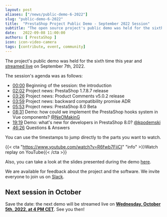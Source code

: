 ```yaml
---
layout: post
aliases: ["/news/public-demo-6-2022"]
slug: "public-demo-6-2022"
title:  "PrestaShop Project Public Demo - September 2022 Session"
subtitle: "The open source project's public demo was held for the sixth time this year"
date:   2022-09-08 11:00:00
authors: [ PrestaShop ]
icon: icon-video-camera
tags: [contribute, event, community]
---
```


The project's public demo was held for the sixth time this year and [streamed live](https://www.youtube.com/watch?v=R6fwb7FiiCI) on September 7th, 2022.

The session's agenda was as follows:

- [00:00](https://www.youtube.com/watch?v=R6fwb7FiiCI) Beginning of the session: the introduction
- [02:02](https://youtu.be/R6fwb7FiiCI?t=122) Project news: PrestaShop 1.7.8.7 release
- [03:26](https://youtu.be/R6fwb7FiiCI?t=206) Project news: Product Comments v5.0.2 release
- [03:59](https://youtu.be/R6fwb7FiiCI?t=239) Project news: backward compatibility promise ADR
- [05:53](https://youtu.be/R6fwb7FiiCI?t=353) Project news: PrestaShop 8.0 Beta
- [08:31](https://youtu.be/R6fwb7FiiCI?t=511) Demo: how could we implement the PrestaShop hooks system in Vue components? [@NeOMakinG](https://github.com/NeOMakinG)
- [19:19](https://youtu.be/R6fwb7FiiCI?t=1159) Demo: what's new for developers in PrestaShop 8.0? [@kpodemski](https://github.com/kpodemski)
- [46:26](https://youtu.be/R6fwb7FiiCI?t=2786) Questions & Answers

You can use the timestamps to jump directly to the parts you want to watch.

{{< cta "https://www.youtube.com/watch?v=R6fwb7FiiCI" "info" >}}Watch replay on YouTube{{< /cta >}}

Also, you can take a look at the slides presented during the demo [here](https://docs.google.com/presentation/d/1KQIXvfcWIIS9bNHfr_gsu7SLM7qBaAa8HCmqfsHPL_s/edit?usp=sharing).

We are available for feedback about the project and the software. We invite everyone to join us on [Slack](https://www.prestashop-project.org/slack/).

## Next session in October

Save the date: the next demo will be streamed live on [**Wednesday, October 5th, 2022, at 4 PM CET**](https://www.youtube.com/watch?v=SBz7lApJ_pA). See you then!

